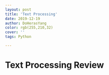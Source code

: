 ```yaml
---
layout: post
title: 'Text Processing'
date: 2019-12-19
author: DoHerasYang
color: rgb(255,210,32)
cover: ''
tags: Python

---
```


# Text Processing Review










